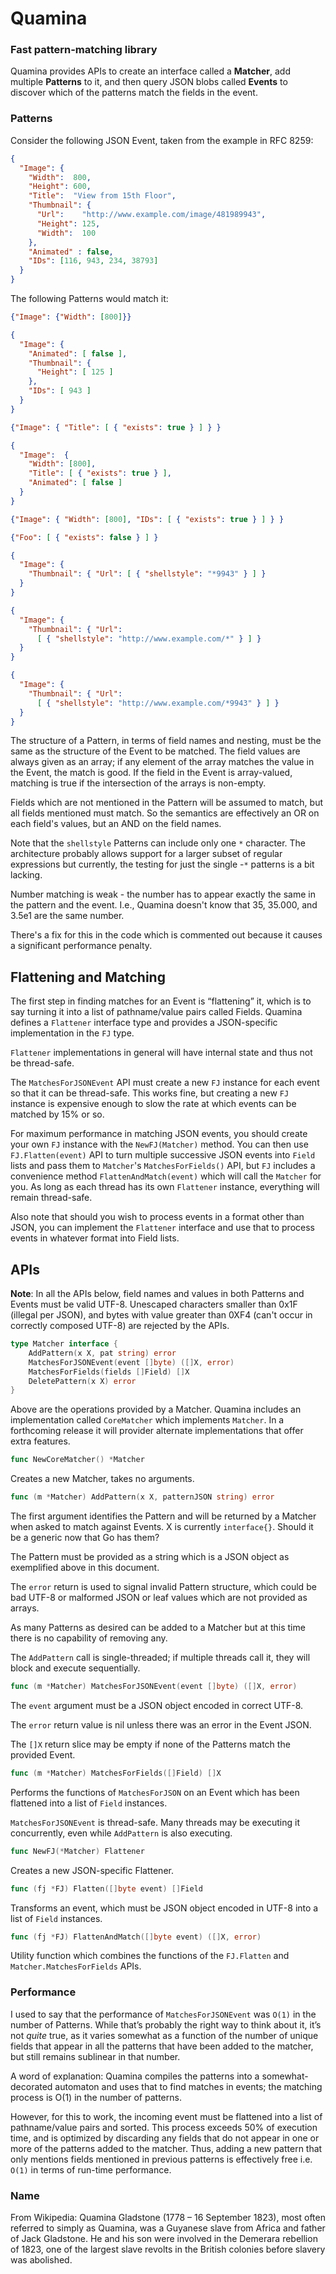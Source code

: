 # Quamina

### Fast pattern-matching library

Quamina provides APIs to create an interface called 
a **Matcher**,
add multiple **Patterns** to it, and then query JSON blobs
called **Events** to discover which of the patterns match 
the fields in the event.

### Patterns

Consider the following JSON Event, taken from the example
in RFC 8259:

```json
{
  "Image": {
    "Width":  800,
    "Height": 600,
    "Title":  "View from 15th Floor",
    "Thumbnail": {
      "Url":    "http://www.example.com/image/481989943",
      "Height": 125,
      "Width":  100
    },
    "Animated" : false,
    "IDs": [116, 943, 234, 38793]
  }
}
```

The following Patterns would match it:

```json
{"Image": {"Width": [800]}}
```
```json
{
  "Image": {
    "Animated": [ false ],
    "Thumbnail": {
      "Height": [ 125 ]
    },
    "IDs": [ 943 ]
  }
}
```
```json
{"Image": { "Title": [ { "exists": true } ] } }
```
```json
{
  "Image":  { 
    "Width": [800], 
    "Title": [ { "exists": true } ], 
    "Animated": [ false ]
  }
}
```
```json
{"Image": { "Width": [800], "IDs": [ { "exists": true } ] } }
```
```json
{"Foo": [ { "exists": false } ] }
```
```json
{ 
  "Image": {
    "Thumbnail": { "Url": [ { "shellstyle": "*9943" } ] }
  }
}
```
        
```json
{
  "Image": {
    "Thumbnail": { "Url": 
      [ { "shellstyle": "http://www.example.com/*" } ] }
  }
}
```

```json
{
  "Image": {
    "Thumbnail": { "Url": 
      [ { "shellstyle": "http://www.example.com/*9943" } ] }
  }
}

```
The structure of a Pattern, in terms of field names
and nesting, must be the same as the structure of the Event 
to be matched.  The field values are always given
as an array; if any element of the array matches 
the value in the Event, the match is good. If the
field in the Event is array-valued, matching is true
if the intersection of the arrays is non-empty.

Fields which are not mentioned in the Pattern will
be assumed to match, but all fields mentioned must match. So the
semantics are effectively an OR on each field's values, 
but an AND on the field names.

Note that the `shellstyle` Patterns can include only
one `*` character. The architecture probably allows
support for a larger subset of regular expressions
but currently,  the testing for just the single -`*`
patterns is a bit lacking.

Number matching is weak - the number has to appear 
exactly the same in the pattern and the event. I.e.,
Quamina doesn't know that 35, 35.000, and 3.5e1 are the
same number.

There's a fix for this in the code which is commented
out because it causes a significant performance penalty.

## Flattening and Matching

The first step in finding matches for an Event is 
“flattening” it, which is to say turning it 
into a list of pathname/value pairs called Fields. Quamina 
defines a `Flattener` interface type and provides a 
JSON-specific implementation in the `FJ` type.

`Flattener` implementations in general will have
internal state and thus not be thread-safe.

The `MatchesForJSONEvent` API must create a new 
`FJ` instance for each event so that it 
can be thread-safe.  This works fine, but creating a 
new `FJ` instance is expensive enough to slow the 
rate at which events can be matched by 15% or so.

For maximum performance in matching JSON events, 
you should create your own `FJ` instance with the 
`NewFJ(Matcher)` method. You can then use 
`FJ.Flatten(event)` API to turn multiple successive
JSON events into `Field` lists and pass them to 
`Matcher`'s `MatchesForFields()` API, but `FJ` 
includes a convenience method `FlattenAndMatch(event)` 
which will call the `Matcher` for you.  As long as 
each thread has its own `Flattener` instance, 
everything will remain thread-safe.

Also note that should you wish to process events 
in a format other than JSON, you can implement 
the `Flattener` interface and use that to process 
events in whatever format into Field lists.

## APIs

**Note**: In all the APIs below, field names and values in both
Patterns and Events must be valid UTF-8.  Unescaped characters
smaller than 0x1F (illegal per JSON), and bytes with value
greater than 0XF4 (can't occur in correctly composed UTF-8)
are rejected by the APIs.

```go
type Matcher interface {
	AddPattern(x X, pat string) error
	MatchesForJSONEvent(event []byte) ([]X, error)
	MatchesForFields(fields []Field) []X
	DeletePattern(x X) error
}
```

Above are the operations provided by a Matcher. Quamina
includes an implementation called `CoreMatcher` which
implements `Matcher`.  In a forthcoming release it will
provider alternate implementations that offer extra
features.

```go
func NewCoreMatcher() *Matcher
```

Creates a new Matcher, takes no arguments.
```go
func (m *Matcher) AddPattern(x X, patternJSON string) error
```

The first argument identifies the Pattern and will be
returned by a Matcher when asked to match against Events.
X is currently `interface{}`. Should it be a generic now
that Go has them?

The Pattern must be provided as a string which is a 
JSON object as exemplified above in this document.

The `error` return is used to signal invalid Pattern
structure, which could be bad UTF-8 or malformed JSON 
or leaf values which are not provided as arrays.

As many Patterns as desired can be added to a Matcher
but at this time there is no capability of removing any.

The `AddPattern` call is single-threaded; if multiple
threads call it, they will block and execute sequentially.

```go
func (m *Matcher) MatchesForJSONEvent(event []byte) ([]X, error)
```

The `event` argument must be a JSON object encoded in
correct UTF-8. 

The `error` return value is nil unless there was an
error in the Event JSON.

The `[]X` return slice may be empty if none of the Patterns
match the provided Event. 

```go
func (m *Matcher) MatchesForFields([]Field) []X
```
Performs the functions of `MatchesForJSON` on an 
Event which has been flattened into a list of `Field`
instances.

`MatchesForJSONEvent` is thread-safe. Many threads may
be executing it concurrently, even while `AddPattern` is
also executing.

```go
func NewFJ(*Matcher) Flattener
```
Creates a new JSON-specific Flattener.
```go
func (fj *FJ) Flatten([]byte event) []Field
```
Transforms an event, which must be JSON object
encoded in UTF-8 into a list of `Field` instances.

```go
func (fj *FJ) FlattenAndMatch([]byte event) ([]X, error)
```
Utility function which combines the functions of the 
`FJ.Flatten` and `Matcher.MatchesForFields` APIs.

### Performance

I used to say that the performance of 
`MatchesForJSONEvent` was `O(1)` in the number of 
Patterns. While that’s probably the right way to think
about it, it’s not *quite* true,
as it varies somewhat as a function of the number of 
unique fields that appear in all the patterns that have 
been added to the matcher, but still remains sublinear 
in that number. 

A word of explanation: Quamina compiles the
patterns into a somewhat-decorated automaton and uses 
that to find matches in events; the matching process is 
O(1) in the number of patterns.

However, for this to work, the incoming event must be
flattened into a list of pathname/value pairs and 
sorted.  This process exceeds 50% of execution time, 
and is optimized by discarding any fields that
do not appear in one or more of the patterns added
to the matcher. Thus, adding a new pattern that only
mentions fields mentioned in previous patterns is
effectively free i.e. `O(1)` in terms of run-time 
performance.

### Name

From Wikipedia: Quamina Gladstone (1778 – 16 September 
1823), most often referred to simply as Quamina, was a 
Guyanese slave from Africa and father of Jack Gladstone. 
He and his son were involved in the Demerara rebellion 
of 1823, one of the largest slave revolts in the British 
colonies before slavery was abolished.